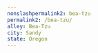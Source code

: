 ```yaml
---
﻿nonslashpermalink2: bea-tzu
permalink2: /bea-tzu/
alley: Bea-Tzu
city: Sandy
state: Oregon
---
```

